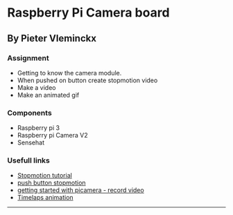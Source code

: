 # Raspberry Pi **Camera board**
## By Pieter Vleminckx

### Assignment
- Getting to know the camera module.
- When pushed on button create stopmotion video
- Make a video
- Make an animated gif

### Components
- Raspberry pi 3
- Raspberry pi Camera V2
- Sensehat

### Usefull links
- [Stopmotion tutorial](https://projects.raspberrypi.org/en/projects/push-button-stop-motion)
- [push button stopmotion](https://projects.raspberrypi.org/en/projects/push-button-stop-motion/)
- [getting started with picamera - record video](https://projects.raspberrypi.org/en/projects/getting-started-with-picamera)
- [Timelaps animation](https://projects.raspberrypi.org/en/projects/timelapse-setup)
---

